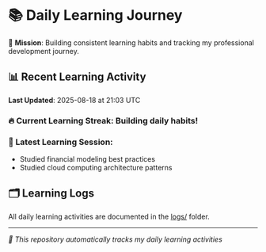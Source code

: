 # 📚 Daily Learning Journey

🎯 **Mission**: Building consistent learning habits and tracking my professional development journey.

## 📊 Recent Learning Activity

**Last Updated**: 2025-08-18 at 21:03 UTC

### 🔥 Current Learning Streak: Building daily habits!

### 📝 Latest Learning Session:
- Studied financial modeling best practices
- Studied cloud computing architecture patterns

## 🗂️ Learning Logs

All daily learning activities are documented in the [logs/](./logs/) folder.

---
*🤖 This repository automatically tracks my daily learning activities*
